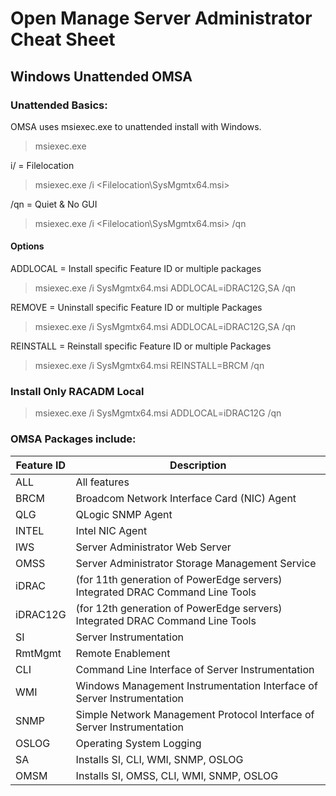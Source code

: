 # Open Manage Server Administrator Cheat Sheet
## Windows Unattended OMSA
### Unattended Basics:

OMSA uses msiexec.exe to unattended install with Windows.
>msiexec.exe

i/ = Filelocation
>msiexec.exe /i <Filelocation\SysMgmtx64.msi>

/qn = Quiet  & No GUI
>msiexec.exe /i <Filelocation\SysMgmtx64.msi> /qn

#### Options

ADDLOCAL = Install specific Feature ID or multiple packages
>msiexec.exe /i SysMgmtx64.msi ADDLOCAL=iDRAC12G,SA /qn

REMOVE = Uninstall specific Feature ID or multiple Packages
>msiexec.exe /i SysMgmtx64.msi ADDLOCAL=iDRAC12G,SA /qn

REINSTALL = Reinstall specific Feature ID or multiple Packages
>msiexec.exe /i SysMgmtx64.msi REINSTALL=BRCM /qn

### Install Only RACADM Local
>msiexec.exe /i SysMgmtx64.msi ADDLOCAL=iDRAC12G /qn

### OMSA Packages include:

Feature ID|	Description
---|---
ALL| All features
BRCM |	Broadcom Network Interface Card (NIC) Agent
QLG|	QLogic SNMP Agent
INTEL	|Intel NIC Agent
IWS|	Server Administrator Web Server
OMSS|	Server Administrator Storage Management Service
iDRAC |(for 11th generation of PowerEdge servers)	Integrated DRAC Command Line Tools
iDRAC12G| (for 12th generation of PowerEdge servers)	Integrated DRAC Command Line Tools
SI |	Server Instrumentation
RmtMgmt |	Remote Enablement
CLI	|Command Line Interface of Server Instrumentation
WMI	|Windows Management Instrumentation Interface of Server Instrumentation
SNMP|	Simple Network Management Protocol Interface of Server Instrumentation
OSLOG	|Operating System Logging
SA|	Installs SI, CLI, WMI, SNMP, OSLOG
OMSM|	Installs SI, OMSS, CLI, WMI, SNMP, OSLOG
